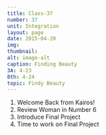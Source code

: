 ```yaml
---
title: Class-37
number: 37	
unit: Integration
layout: page
date: 2015-04-20
img: 
thumbnail: 
alt: image-alt
caption: Finding Beauty
3A: 4-23
8th: 4-24
topic: Findy Beauty
---
```


1. Welcome Back from Kairos!
2. Review Woman in Number 6
3. Introduce Final Project
4. Time to work on Final Project

